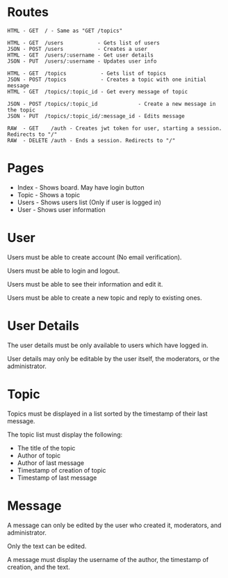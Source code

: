 # Routes

    HTML - GET  / - Same as "GET /topics"

    HTML - GET  /users           - Gets list of users
    JSON - POST /users           - Creates a user
    HTML - GET  /users/:username - Get user details
    JSON - PUT  /users/:username - Updates user info

    HTML - GET  /topics           - Gets list of topics
    JSON - POST /topics           - Creates a topic with one initial message
    HTML - GET  /topics/:topic_id - Get every message of topic

    JSON - POST /topics/:topic_id             - Create a new message in the topic
    JSON - PUT  /topics/:topic_id/:message_id - Edits message

    RAW  - GET    /auth - Creates jwt token for user, starting a session. Redirects to "/"
    RAW  - DELETE /auth - Ends a session. Redirects to "/"

# Pages

 * Index - Shows board. May have login button
 * Topic - Shows a topic
 * Users - Shows users list (Only if user is logged in)
 * User  - Shows user information

# User

Users must be able to create account (No email verification).

Users must be able to login and logout.

Users must be able to see their information and edit it.

Users must be able to create a new topic and reply to existing ones.

# User Details

The user details must be only available to users which have logged in.

User details may only be editable by the user itself, the moderators, or the
administrator.

# Topic

Topics must be displayed in a list sorted by the timestamp of their last
message.

The topic list must display the following:

 * The title of the topic
 * Author of topic
 * Author of last message
 * Timestamp of creation of topic
 * Timestamp of last message

# Message

A message can only be edited by the user who created it, moderators, and
administrator.

Only the text can be edited.

A message must display the username of the author, the timestamp of creation,
and the text.
